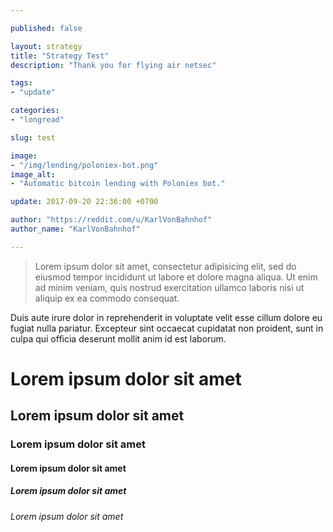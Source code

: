 ```yaml
---

published: false

layout: strategy
title: "Strategy Test"
description: "Thank you for flying air netsec"

tags:
- "update"

categories:
- "longread"

slug: test

image:
- "/img/lending/poloniex-bot.png"
image_alt:
- "Automatic bitcoin lending with Poloniex bot."

update: 2017-09-20 22:36:00 +0700

author: "https://reddit.com/u/KarlVonBahnhof"
author_name: "KarlVonBahnhof"

---
```





> Lorem ipsum dolor sit amet, consectetur adipisicing elit, sed do eiusmod tempor incididunt ut labore et dolore magna aliqua. Ut enim ad minim veniam, quis nostrud exercitation ullamco laboris nisi ut aliquip ex ea commodo consequat.

Duis aute irure dolor in reprehenderit in voluptate velit esse cillum dolore eu fugiat nulla pariatur. Excepteur sint occaecat cupidatat non proident, sunt in culpa qui officia deserunt mollit anim id est laborum.

# Lorem ipsum dolor sit amet
## Lorem ipsum dolor sit amet
### Lorem ipsum dolor sit amet
#### Lorem ipsum dolor sit amet
##### Lorem ipsum dolor sit amet
###### Lorem ipsum dolor sit amet
